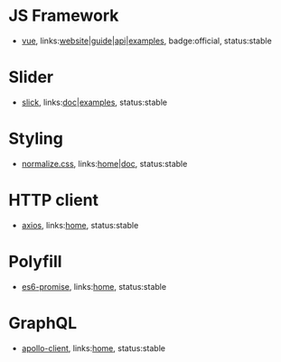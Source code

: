 # JS Framework

- [vue](https://github.com/vuejs/vue), links:[website](https://vuejs.org/)|[guide](https://vuejs.org/v2/guide/)|[api](https://vuejs.org/v2/api/)|[examples](https://vuejs.org/v2/examples/), badge:official, status:stable

# Slider

- [slick](https://github.com/kenwheeler/slick/), links:[doc](http://kenwheeler.github.io/slick/)|[examples](http://kenwheeler.github.io/slick/), status:stable

# Styling

- [normalize.css](https://github.com/necolas/normalize.css), links:[home](https://necolas.github.io/normalize.css/)|[doc](https://github.com/necolas/normalize.css), status:stable

# HTTP client

- [axios](https://github.com/mzabriskie/axios), links:[home](https://github.com/mzabriskie/axios), status:stable

# Polyfill

- [es6-promise](https://github.com/stefanpenner/es6-promise), links:[home](https://github.com/stefanpenner/es6-promise), status:stable

# GraphQL

- [apollo-client](https://github.com/apollographql/apollo-client), links:[home](https://github.com/apollographql/apollo-client), status:stable
